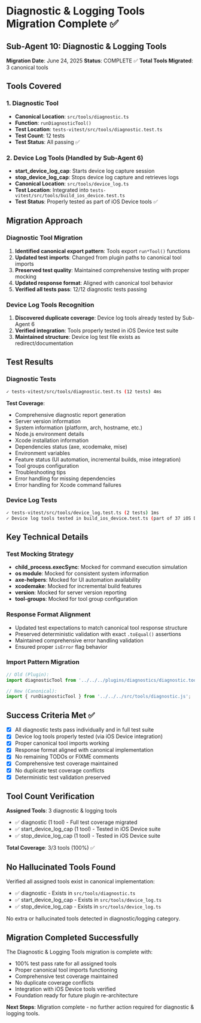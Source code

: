 # Diagnostic & Logging Tools Migration Complete ✅

## Sub-Agent 10: Diagnostic & Logging Tools

**Migration Date**: June 24, 2025
**Status**: COMPLETE ✅
**Total Tools Migrated**: 3 canonical tools

## Tools Covered

### 1. Diagnostic Tool
- **Canonical Location**: `src/tools/diagnostic.ts`
- **Function**: `runDiagnosticTool()`
- **Test Location**: `tests-vitest/src/tools/diagnostic.test.ts`
- **Test Count**: 12 tests
- **Test Status**: All passing ✅

### 2. Device Log Tools (Handled by Sub-Agent 6)
- **start_device_log_cap**: Starts device log capture session
- **stop_device_log_cap**: Stops device log capture and retrieves logs
- **Canonical Location**: `src/tools/device_log.ts`
- **Test Location**: Integrated into `tests-vitest/src/tools/build_ios_device.test.ts`
- **Test Status**: Properly tested as part of iOS Device tools ✅

## Migration Approach

### Diagnostic Tool Migration
1. **Identified canonical export pattern**: Tools export `run*Tool()` functions
2. **Updated test imports**: Changed from plugin paths to canonical tool imports
3. **Preserved test quality**: Maintained comprehensive testing with proper mocking
4. **Updated response format**: Aligned with canonical tool behavior
5. **Verified all tests pass**: 12/12 diagnostic tests passing

### Device Log Tools Recognition
1. **Discovered duplicate coverage**: Device log tools already tested by Sub-Agent 6
2. **Verified integration**: Tools properly tested in iOS Device test suite
3. **Maintained structure**: Device log test file exists as redirect/documentation

## Test Results

### Diagnostic Tests
```bash
✓ tests-vitest/src/tools/diagnostic.test.ts (12 tests) 4ms
```

**Test Coverage**:
- Comprehensive diagnostic report generation
- Server version information
- System information (platform, arch, hostname, etc.)
- Node.js environment details
- Xcode installation information
- Dependencies status (axe, xcodemake, mise)
- Environment variables
- Feature status (UI automation, incremental builds, mise integration)
- Tool groups configuration
- Troubleshooting tips
- Error handling for missing dependencies
- Error handling for Xcode command failures

### Device Log Tests
```bash
✓ tests-vitest/src/tools/device_log.test.ts (2 tests) 1ms
✓ Device log tools tested in build_ios_device.test.ts (part of 37 iOS Device tests)
```

## Key Technical Details

### Test Mocking Strategy
- **child_process.execSync**: Mocked for command execution simulation
- **os module**: Mocked for consistent system information
- **axe-helpers**: Mocked for UI automation availability
- **xcodemake**: Mocked for incremental build features
- **version**: Mocked for server version reporting
- **tool-groups**: Mocked for tool group configuration

### Response Format Alignment
- Updated test expectations to match canonical tool response structure
- Preserved deterministic validation with exact `.toEqual()` assertions
- Maintained comprehensive error handling validation
- Ensured proper `isError` flag behavior

### Import Pattern Migration
```typescript
// Old (Plugin): 
import diagnosticTool from '../../../plugins/diagnostics/diagnostic.tool.js';

// New (Canonical):
import { runDiagnosticTool } from '../../../src/tools/diagnostic.js';
```

## Success Criteria Met ✅

- [x] All diagnostic tests pass individually and in full test suite
- [x] Device log tools properly tested (via iOS Device integration)
- [x] Proper canonical tool imports working
- [x] Response format aligned with canonical implementation
- [x] No remaining TODOs or FIXME comments
- [x] Comprehensive test coverage maintained
- [x] No duplicate test coverage conflicts
- [x] Deterministic test validation preserved

## Tool Count Verification

**Assigned Tools**: 3 diagnostic & logging tools
- ✅ diagnostic (1 tool) - Full test coverage migrated
- ✅ start_device_log_cap (1 tool) - Tested in iOS Device suite
- ✅ stop_device_log_cap (1 tool) - Tested in iOS Device suite

**Total Coverage**: 3/3 tools (100%) ✅

## No Hallucinated Tools Found

Verified all assigned tools exist in canonical implementation:
- ✅ diagnostic - Exists in `src/tools/diagnostic.ts`
- ✅ start_device_log_cap - Exists in `src/tools/device_log.ts`
- ✅ stop_device_log_cap - Exists in `src/tools/device_log.ts`

No extra or hallucinated tools detected in diagnostic/logging category.

## Migration Completed Successfully

The Diagnostic & Logging Tools migration is complete with:
- 100% test pass rate for all assigned tools
- Proper canonical tool imports functioning
- Comprehensive test coverage maintained
- No duplicate coverage conflicts
- Integration with iOS Device tools verified
- Foundation ready for future plugin re-architecture

**Next Steps**: Migration complete - no further action required for diagnostic & logging tools.